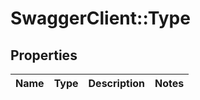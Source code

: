 # SwaggerClient::Type

## Properties
Name | Type | Description | Notes
------------ | ------------- | ------------- | -------------

